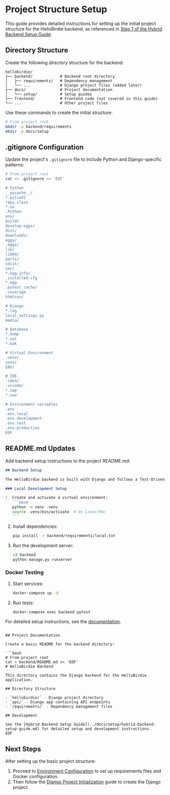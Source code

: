 # Project Structure Setup

This guide provides detailed instructions for setting up the initial project structure for the HelloBirdie backend, as referenced in [Step 1 of the Hybrid Backend Setup Guide](../hybrid-backend-setup-guide.md).

## Directory Structure

Create the following directory structure for the backend:

```
hellobirdie/
├── backend/            # Backend root directory
│   ├── requirements/   # Dependency management
│   └── ...             # Django project files (added later)
├── docs/               # Project documentation
│   └── setup/          # Setup guides
├── frontend/           # Frontend code (not covered in this guide)
└── ...                 # Other project files
```

Use these commands to create the initial structure:

```bash
# From project root
mkdir -p backend/requirements
mkdir -p docs/setup
```

## .gitignore Configuration

Update the project's `.gitignore` file to include Python and Django-specific patterns:

```bash
# From project root
cat >> .gitignore << 'EOF'

# Python
__pycache__/
*.py[cod]
*$py.class
*.so
.Python
env/
build/
develop-eggs/
dist/
downloads/
eggs/
.eggs/
lib/
lib64/
parts/
sdist/
var/
*.egg-info/
.installed.cfg
*.egg
.pytest_cache/
.coverage
htmlcov/

# Django
*.log
local_settings.py
media/

# Database
*.dump
*.sql
*.bak

# Virtual Environment
.venv/
venv/
ENV/

# IDE
.idea/
.vscode/
*.swp
*.swo

# Environment variables
.env
.env.local
.env.development
.env.test
.env.production
EOF
```

## README.md Updates

Add backend setup instructions to the project README.md:

````markdown
## Backend Setup

The HelloBirdie backend is built with Django and follows a Test-Driven Development approach.

### Local Development Setup

1. Create and activate a virtual environment:
   ```bash
   python -m venv .venv
   source .venv/bin/activate  # On Linux/Mac
   ```
````

2. Install dependencies:

   ```bash
   pip install -r backend/requirements/local.txt
   ```

3. Run the development server:
   ```bash
   cd backend
   python manage.py runserver
   ```

### Docker Testing

1. Start services:

   ```bash
   docker-compose up -d
   ```

2. Run tests:
   ```bash
   docker-compose exec backend pytest
   ```

For detailed setup instructions, see the [documentation](../hybrid-backend-setup-guide.md).

````

## Project Documentation

Create a basic README for the backend directory:

```bash
# From project root
cat > backend/README.md << 'EOF'
# HelloBirdie Backend

This directory contains the Django backend for the HelloBirdie application.

## Directory Structure

- `hellobirdie/` - Django project directory
- `api/` - Django app containing API endpoints
- `requirements/` - Dependency management files

## Development

See the [Hybrid Backend Setup Guide](../docs/setup/hybrid-backend-setup-guide.md) for detailed setup and development instructions.
EOF
````

## Next Steps

After setting up the basic project structure:

1. Proceed to [Environment Configuration](./environment-configuration.md) to set up requirements files and Docker configuration.
2. Then follow the [Django Project Initialization](./django-project-initialization.md) guide to create the Django project.
